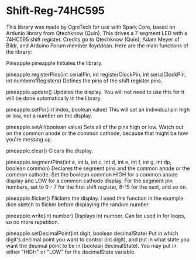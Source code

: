 Shift-Reg-74HC595
=================

This library was made by OgreTech for use with Spark Core, based on Ardunio library from Qtechknow (Quin).  This drives a 7 segment LED with a 74HC595 shift register.  Credits go to Qtechknow (Quin), Adam Meyer of Bildr, and Arduino Forum member lloyddean. Here are the main functions of the library:

Pineapple pineapple
	Initiates the library.

pineapple.registerPins(int serialPin, int registerClockPin, int serialClockPin, int 		numberofRegisters)
		Defines the pins of the shift register pins.

pineapple.update()
	Updates the display.  You will not need to use this for it will be done automatically in the library.

pineapple.setPin(int index, boolean value)
	This will set an individual pin high or low, not a number on the display.

pineapple.setAll(boolean value)
	Sets all of the pins high or low.  Watch out on the common anode or the common cathode, because that might be how you're messing up.

pineapple.clear()
	Clears the display.

pineapple.segmentPins(int a, int b, int c, int d, int e, int f, int g, int dp, boolean common)
		Declares the segment pins and the common anode or the common cathode.  Set the boolean common HIGH for a common anode display and LOW for a common cathode display.  For the segment pin numbers, set to 0 - 7 for the first shift register, 8-15 for the next, and so on.

pineapple.flicker()
	Flickers the display.  I used this function in the example dice sketch to flicker before displaying the random number.

pineapple.write(int number)
	Displays int number.  Can be used in for loops, so no more repetition.  

pineapple.setDecimalPoint(int digit, boolean decimalState)
	Put in which digit's decimal point you want to control (int digit), and put in what state you want the decimal point to be in (boolean decimalState).  You may put in either "HIGH" or "LOW" for the decimalState variable.
